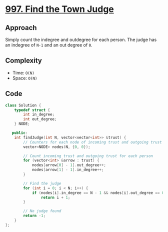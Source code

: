 # [997. Find the Town Judge](https://leetcode.com/problems/find-the-town-judge/description/)

## Approach

Simply count the indegree and outdegree for each person. The judge has an
indegree of `N-1` and an out degree of `0`.

## Complexity

-   Time: `O(N)`
-   Space: `O(N)`

## Code

```cpp
class Solution {
    typedef struct {
        int in_degree;
        int out_degree;
    } NODE;

   public:
    int findJudge(int N, vector<vector<int>> &trust) {
        // Counters for each node of incoming trust and outgoing trust
        vector<NODE> nodes(N, {0, 0});

        // Count incoming trust and outgoing trust for each person
        for (vector<int> &arrow : trust) {
            nodes[arrow[0] - 1].out_degree++;
            nodes[arrow[1] - 1].in_degree++;
        }

        // Find the judge
        for (int i = 0; i < N; i++) {
            if (nodes[i].in_degree == N - 1 && nodes[i].out_degree == 0)
                return i + 1;
        }

        // No judge found
        return -1;
    }
};
```
